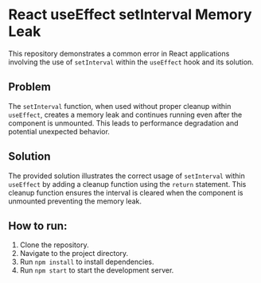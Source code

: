 # React useEffect setInterval Memory Leak
This repository demonstrates a common error in React applications involving the use of `setInterval` within the `useEffect` hook and its solution.

## Problem
The `setInterval` function, when used without proper cleanup within `useEffect`, creates a memory leak and continues running even after the component is unmounted. This leads to performance degradation and potential unexpected behavior.

## Solution
The provided solution illustrates the correct usage of `setInterval` within `useEffect` by adding a cleanup function using the `return` statement. This cleanup function ensures the interval is cleared when the component is unmounted preventing the memory leak.

## How to run:
1. Clone the repository.
2. Navigate to the project directory.
3. Run `npm install` to install dependencies.
4. Run `npm start` to start the development server.